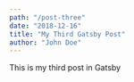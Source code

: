 ```yaml
---
path: "/post-three"
date: "2018-12-16"
title: "My Third Gatsby Post"
author: "John Doe"
---
```


This is my third post in Gatsby
